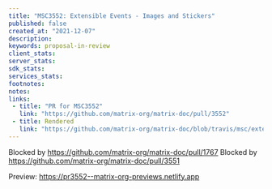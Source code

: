 ```yaml
---
title: "MSC3552: Extensible Events - Images and Stickers"
published: false
created_at: "2021-12-07"
description:
keywords: proposal-in-review
client_stats:
server_stats:
sdk_stats:
services_stats:
footnotes:
notes:
links:
 - title: "PR for MSC3552"
   link: "https://github.com/matrix-org/matrix-doc/pull/3552"
 - title: Rendered
   link: "https://github.com/matrix-org/matrix-doc/blob/travis/msc/extev/images/proposals/3552-extensible-events-images.md"
---
```


Blocked by https://github.com/matrix-org/matrix-doc/pull/1767
Blocked by https://github.com/matrix-org/matrix-doc/pull/3551

<!-- Replace -->
Preview: https://pr3552--matrix-org-previews.netlify.app
<!-- Replace -->

